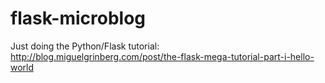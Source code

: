 flask-microblog
===============

Just doing the Python/Flask tutorial: http://blog.miguelgrinberg.com/post/the-flask-mega-tutorial-part-i-hello-world
